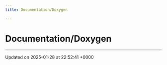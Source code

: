 ```yaml
---
title: Documentation/Doxygen

---
```


# Documentation/Doxygen








-------------------------------

Updated on 2025-01-28 at 22:52:41 +0000
